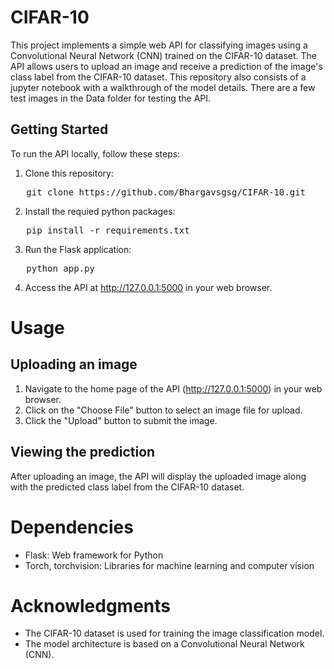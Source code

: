 # CIFAR-10
This project implements a simple web API for classifying images using a Convolutional Neural Network (CNN) trained on the CIFAR-10 dataset. The API allows users to upload an image and receive a prediction of the image's class label from the CIFAR-10 dataset. This repository also consists of a jupyter notebook with a walkthrough of the model details. There are a few test images in the Data folder for testing the API.
## Getting Started

To run the API locally, follow these steps:

1. Clone this repository:
<pre>
   git clone https://github.com/Bhargavsgsg/CIFAR-10.git
</pre>
2. Install the requied python packages:
<pre>
   pip install -r requirements.txt
</pre>
3. Run the Flask application:
<pre>
   python app.py
</pre>
4. Access the API at http://127.0.0.1:5000 in your web browser.
# Usage
## Uploading an image
1. Navigate to the home page of the API (http://127.0.0.1:5000) in your web browser.
2. Click on the "Choose File" button to select an image file for upload.
3. Click the "Upload" button to submit the image.
## Viewing the prediction
After uploading an image, the API will display the uploaded image along with the predicted class label from the CIFAR-10 dataset.

# Dependencies
* Flask: Web framework for Python
* Torch, torchvision: Libraries for machine learning and computer vision

# Acknowledgments
* The CIFAR-10 dataset is used for training the image classification model.
* The model architecture is based on a Convolutional Neural Network (CNN).
